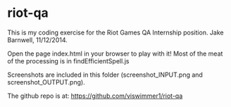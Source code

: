 riot-qa
=======

This is my coding exercise for the Riot Games QA Internship position.
Jake Barnwell, 11/12/2014.

Open the page index.html in your browser to play with it!
Most of the meat of the processing is in findEfficientSpell.js

Screenshots are included in this folder (screenshot_INPUT.png and
screenshot_OUTPUT.png).

The github repo is at:
https://github.com/viswimmer1/riot-qa
